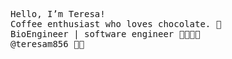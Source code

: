 <!---
teresam856/teresam856 is a ✨ special ✨ repository because its `README.md` (this file) appears on your GitHub profile.
You can click the Preview link to take a look at your changes.
--->
<pre>
Hello, I’m Teresa!
Coffee enthusiast who loves chocolate. 🍫
BioEngineer | software engineer 👩🏻‍💻🧬
@teresam856 🌻🐢
</pre>
